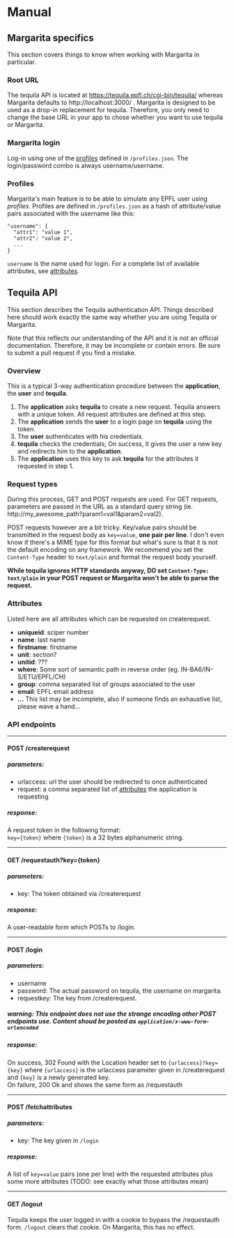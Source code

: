 # Manual

## Margarita specifics

This section covers things to know when working with Margarita in particular.

### Root URL
The tequila API is located at https://tequila.epfl.ch/cgi-bin/tequila/ whereas
Margarita defaults to http://localhost:3000/ . Margarita is designed to be used
as a drop-in replacement for tequila. Therefore, you only need to change the base
URL in your app to chose whether you want to use tequila or Margarita.

### Margarita login
Log-in using one of the [profiles](#profiles) defined in `/profiles.json`. The
login/password combo is always username/username.

### Profiles
Margarita's main feature is to be able to simulate any EPFL user using _profiles_.
Profiles are defined in `/profiles.json` as a hash of attribute/value pairs
associated with the username like this:
```
"username": {
  "attr1": "value 1",
  "attr2": "value 2",
  ...
}
```
`username` is the name used for login. For a complete list of available attributes,
see [attributes](#attributes).


## Tequila API

This section describes the Tequila authentication API. Things described here should
work exactly the same way whether you are using Tequila or Margarita.

Note that this reflects our understanding of the API and it is not an official documentation.
Therefore, it may be incomplete or contain errors. Be sure to submit a pull request if you
find a mistake.


### Overview

This is a typical 3-way authentication procedure between the **application**,
the **user** and **tequila**.

1. The **application** asks **tequila** to create a new request. Tequila answers
with a unique token. All request attributes are defined at this step.
2. The **application** sends the **user** to a login page on **tequila** using
the token.
3. The **user** authenticates with his credentials.
4. **tequila** checks the credentials; On success, it gives the user a new key
and redirects him to the **application**.
5. The **application** uses this key to ask **tequila** for the attributes it
requested in step 1.


### Request types

During this process, GET and POST requests are used. For GET requests, parameters
are passed in the URL as a standard query string
(ie. http://my_awesome_path?param1=val1&param2=val2).

POST requests however are a bit tricky. Key/value pairs should be transmitted in
the request body as `key=value`, **one pair per line**. I don't even know if there's
a MIME type for this format but what's sure is that it is not the default encoding
on any framework. We recommend you set the `Content-Type` header to `text/plain`
and format the request body yourself.

**While tequila ignores HTTP standards anyway, DO set `Content-Type: text/plain`
in your POST request or Margarita won't be able to parse the request.**


### Attributes

Listed here are all attributes which can be requested on createrequest.

- __uniqueid__: sciper number
- __name__: last name
- __firstname__: firstname
- __unit__: section?
- __unitid__: ???
- __where__: Some sort of semantic path in reverse order (eg. IN-BA6/IN-S/ETU/EPFL/CH)
- __group__: comma separated list of groups associated to the user
- __email__: EPFL email address
- __...__ This list may be incomplete, also if someone finds an exhaustive list,
please wave a hand...

### API endpoints

---
#### POST /createrequest
##### __parameters__:
- urlaccess: url the user should be redirected to once authenticated
- request: a comma separated list of [attributes](#attributes) the application is requesting

##### __response__:
A request token in the following format:  
`key={token}` where `{token}` is a 32 bytes alphanumeric string.

---
#### GET /requestauth?key={token}
##### __parameters__:
- key: The token obtained via /createrequest

##### __response__:
A user-readable form which POSTs to /login.

---
#### POST /login
##### __parameters__:
- username
- password: The actual password on tequila, the username on margarita.
- requestkey: The key from /createrequest.  

##### __warning__: This endpoint does not use the strange encoding other POST endpoints use. Content shoud be posted as `application/x-www-form-urlencoded`
##### __response__:
On success, 302 Found with the Location header set to `{urlaccess}?key={key}` where
`{urlaccess}` is the urlaccess parameter given in /createrequest and `{key}` is a
newly generated key.  
On failure, 200 Ok and shows the same form as /requestauth

---
#### POST /fetchattributes
##### __parameters__:
- key: The key given in `/login`

##### __response__:
A list of `key=value` pairs (one per line) with the requested attributes plus
some more attributes (TODO: see exactly what those attributes mean)

---
#### GET /logout
Tequila keeps the user logged in with a cookie to bypass the /requestauth form.
`/logout` clears that cookie. On Margarita, this has no effect.
